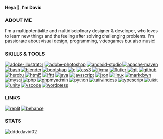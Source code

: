 **Heya 👋, I'm David**

### **ABOUT ME**

I'm a multipotentialite and multidisciplinary designer & developer, who loves to learn new things and the feeling after solving challenging problems. 
I'm passionate about visual design, programming, videogames but also music!  
  
### **SKILLS & TOOLS**

[![adobe-illustrator](https://img.shields.io/badge/Adobe_Illustrator-000?style=flat&logo=adobe-illustrator)](https://www.adobe.com/in/products/illustrator.html)
[![adobe-photoshop](https://img.shields.io/badge/Adobe_Photoshop-000?style=flat&logo=adobe-photoshop)](https://www.photoshop.com/en)
[![android-studio](https://img.shields.io/badge/Android_Studio-000?style=flat&logo=android-studio)](https://developer.android.com)
[![apache-maven](https://img.shields.io/badge/Apache_Maven-000?style=flat&logo=apache-maven)](https://maven.apache.org/)
[![bash](https://img.shields.io/badge/Bash-000?style=flat&logo=gnu-bash)](https://www.gnu.org/software/bash/)
[![blender](https://img.shields.io/badge/Blender-000?style=flat&logo=blender)](https://www.blender.org/)
[![bootstrap](https://img.shields.io/badge/Bootstrap-000?style=flat&logo=bootstrap)](https://getbootstrap.com)
[![c](https://img.shields.io/badge/C-000?style=flat&logo=c)](https://www.cprogramming.com/)
[![css3](https://img.shields.io/badge/CSS-000?style=flat&logo=css3)](https://www.w3schools.com/css/)
[![figma](https://img.shields.io/badge/Figma-000?style=flat&logo=figma)](https://www.figma.com/)
[![flutter](https://img.shields.io/badge/Flutter-000?style=flat&logo=flutter)](https://flutter.dev)
[![git](https://img.shields.io/badge/Git-000?style=flat&logo=git)](https://git-scm.com/)
[![github](https://img.shields.io/badge/GitHub-000?style=flat&logo=github)](https://github.com/)
[![heroku](https://img.shields.io/badge/Heroku-000?style=flat&logo=heroku)](https://www.heroku.com)
[![html5](https://img.shields.io/badge/HTML-000?style=flat&logo=html5)](https://www.w3.org/html/)
[![ifttt](https://img.shields.io/badge/IFTTT-000?style=flat&logo=ifttt)](https://ifttt.com/)
[![java](https://img.shields.io/badge/Java-000?style=flat&logo=java)](https://www.java.com)
[![javascript](https://img.shields.io/badge/JavaScript-000?style=flat&logo=javascript)](https://developer.mozilla.org/en-US/docs/Web/JavaScript)
[![json](https://img.shields.io/badge/JSON-000?style=flat&logo=json)](https://www.json.org/json-en.html)
[![linux](https://img.shields.io/badge/Linux-000?style=flat&logo=linux)](https://www.linux.org/)
[![markdown](https://img.shields.io/badge/Markdown-000?style=flat&logo=markdown)](https://www.markdownguide.org/)
[![mysql](https://img.shields.io/badge/MySQL-000?style=flat&logo=mysql)](https://www.mysql.com/)
[![php](https://img.shields.io/badge/PHP-000?style=flat&logo=php)](https://www.php.net)
[![phpmyadmin](https://img.shields.io/badge/phpMyAdmin-000?style=flat&logo=phpmyadmin)](https://www.phpmyadmin.net)
[![python](https://img.shields.io/badge/Python-000?style=flat&logo=python)](https://www.python.org)
[![tailwindcss](https://img.shields.io/badge/Tailwind_CSS-000?style=flat&logo=tailwindcss)](https://tailwindcss.com/)
[![typescript](https://img.shields.io/badge/TypeScript-000?style=flat&logo=typescript)](https://www.typescriptlang.org/)
[![uikit](https://img.shields.io/badge/UIkit-000?style=flat&logo=uikit)](https://getuikit.com/)
[![unity](https://img.shields.io/badge/Unity-000?style=flat&logo=unity)](https://unity.com/)
[![vscode](https://img.shields.io/badge/Visual_Studio_Code-000?style=flat&logo=visual-studio-code)](https://code.visualstudio.com/)
[![wordpress](https://img.shields.io/badge/WordPress-000?style=flat&logo=wordpress)](https://wordpress.org/)

### **LINKS**

[![replit](https://img.shields.io/badge/replit-000?style=for-the-badge&logo=replit&logoColor=white)](https://replit.com/@dddddavid02/)
[![behance](https://img.shields.io/badge/behance-053eff?style=for-the-badge&logo=replit&logoColor=white)](https://www.behance.net/zhoudavid)

### **STATS**

![dddddavid02](https://komarev.com/ghpvc/?username=dddddavid02&label=Profile%20views&color=blueviolet&style=flat)
